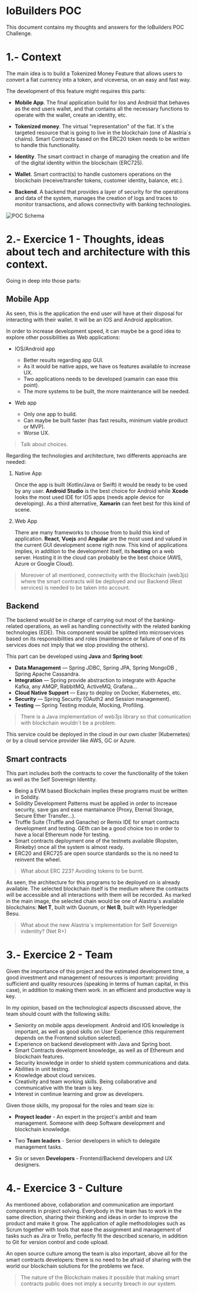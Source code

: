 # IoBuilders POC

This document contains my thoughts and answers for the IoBuilders POC Challenge.

# 1.- Context

The main idea is to build a Tokenized Money Feature that allows users to convert a fiat currency into a token, and viceversa, on an easy and fast way.

The development of this feature might requires this parts:

- **Mobile App**. The final application build for Ios and Android that behaves as the end users wallet, and that contains all the necessary functions to operate with the wallet, create an identity, etc.

- **Tokenized money**. The virtual "representation" of the fiat. It`s the targeted resource that is going to live in the blockchain (one of Alastria´s chains). Smart Contracts based on the ERC20 token needs to be written to handle this functionality.

- **Identity**. The smart contract in charge of managing the creation and life of the digital identity within the blockchain (ERC725).

- **Wallet**. Smart contract(s) to handle customers operations on the blockchain (receive/transfer tokens, customer identity, balance, etc.).

- **Backend**. A backend that provides a layer of security for the operations and data of the system, manages the creation of logs and traces to monitor transactions, and allows connectivity with banking technologies.

![POC Schema](Schema.png)

# 2.- Exercice 1 - Thoughts, ideas about tech and architecture with this context.

Going in deep into those parts:

## Mobile App

As seen, this is the application the end user will have at their disposal for interacting with their wallet. It will be an IOS and Android application.

In order to increase development speed, it can maybe be a good idea to explore other possibilities as Web applications:

- IOS/Android app
    + Better results regarding app GUI.
    + As it would be native apps, we have os features available to increase UX.

    - Two applications needs to be developed (xamarin can ease this point).
    - The more systems to be built, the more maintenance will be needed.

- Web app
    + Only one app to build.
    + Can maybe be built faster (has fast results, minimum viable product or MVP).
    - Worse UX.

> Talk about choices.

Regarding the technologies and architecture, two differents approachs are needed:

1. Native App

    Once the app is built (Kotlin/Java or Swift) it would be ready to be used by any user. **Android Studio** is the best choice for Android while **Xcode** looks the most used IDE for IOS apps (needs apple device for developing). As a third alternative, **Xamarin** can feet best for this kind of scene.

2. Web App

    There are many frameworks to choose from to build this kind of application. **React**, **Vuejs** and **Angular** are the most used and valued in the current GUI development scene rigth now.
    This kind of applications implies, in addition to the development itself, its **hosting** on a web server. Hosting it in the cloud can probably be the best choice (AWS, Azure or Google Cloud).

> Moreover of all mentioned, connectivity with the Blockchain (web3js) where the smart contracts will be deployed and our Backend (Rest services) is needed to be taken into account.

## Backend

The backend would be in charge of carrying out most of the banking-related operations, as well as handling connectivity with the related banking technologies (EDE). This component would be splitted into microservices based on its responsibilities and roles (maintenance or failure of one of its services does not imply that we stop providing the others).

This part can be developed using **Java** and **Spring boot**:

- **Data Management** — Spring JDBC, Spring JPA, Spring MongoDB , Spring Apache Cassandra.
- **Integration** — Spring provide abstraction to integrate with Apache Kafka, any AMQP, RabbitMQ, ActiveMQ, Grafana...
- **Cloud Native Support** — Easy to deploy on Docker, Kubernetes, etc.
- **Security** — Spring Security (OAuth2 and Session management).
- **Testing** — Spring Testing module, Mocking, Profiling.

> There is a Java implementation of web3js library so that comunication with blockchain wouldn´t be a problem.

This service could be deployed in the cloud in our own cluster (Kubernetes) or by a cloud service provider like AWS, GC or Azure.

## Smart contracts

This part includes both the contracts to cover the functionality of the token as well as the Self Sovereign Identity. 

- Being a EVM based Blockchain implies these programs must be written in Solidity.
- Solidity Development Patterns must be applied in order to increase security, save gas and ease mantainance (Proxy, Eternal Storage, Secure Ether Transfer...).
- Truffle Suite (Truffle and Ganache) or Remix IDE for smart contracts development and testing. GEth can be a good choice too in order to have a local Ethereum node for testing.
- Smart contracts deployment one of the testnets available (Ropsten, Rinkeby) once all the system is almost ready.
- ERC20 and ERC725 are open source standards so the is no need to reinvent the wheel.

> What about ERC 223? Avoiding tokens to be burnt.

As seen, the architecture for this programs to be deployed on is already available. The selected blockchain itself is the medium where the contracts will be accessible and all interactions with them will be recorded. As marked in the main image, the selected chain would be one of Alastria´s available blockchains: **Net T**, built with Quorum, or **Net B**, built with Hyperledger Besu.

> What about the new Alastria´s implementation for Self Sovereign indentity? (Net R+)

# 3.- Exercice 2 - Team

Given the importance of this project and the estimated development time, a good investment and management of resources is important: providing sufficient and quality resources (speaking in terms of human capital, in this case), in addition to making them work. in an efficient and productive way is key. 

In my opinion, based on the technological aspects discussed above, the team should count with the following skills:

- Seniority on mobile apps development. Android and IOS knowledge is important, as well as good skills on User Experience (this requirement depends on the Frontend solution selected).
- Experience on backend development with Java and Spring boot. 
- Smart Contracts development knowledge, as well as of Ethereum and blockchain features.
- Security knowledge in order to shield system communications and data.
- Abilities in unit testing.
- Knowledge about cloud services.
- Creativity and team working skills. Being collaborative and communicative with the team is key.
- Interest in continue learning and grow as developers.

Given those skills, my proposal for the roles and team size is:

- **Proyect leader** - An expert in the project's ambit and team management. Someone with deep Software development and blockchain knowledge.

- Two **Team leaders** - Senior developers in which to delegate management tasks.

- Six or seven **Developers** - Frontend/Backend developers and UX designers.

# 4.- Exercice 3 - Culture

As mentioned above, collaboration and communication are important components in project solving. Everybody in the team has to work in the same direction, sharing their thinking and ideas in order to improve the product and make it grow.
The application of agile methodologies such as Scrum together with tools that ease the assignment and management of tasks such as Jira or Trello, perfectly fit the described scenario, in addition to Git for version control and code upload.

An open source culture among the team is also important, above all for the smart contracts developers: there is no need to be afraid of sharing with the world our blockchain solutions for the problems we face.

> The nature of the Blockchain makes it possible that making smart contracts public does not imply a security breach in our system.
